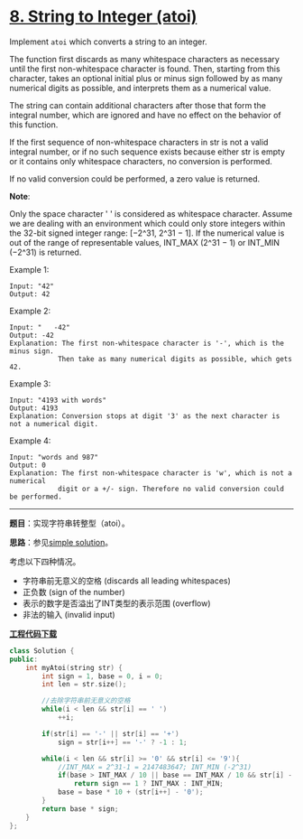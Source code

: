 # [8. String to Integer (atoi)](https://leetcode.com/problems/string-to-integer-atoi/)

Implement `atoi` which converts a string to an integer.

The function first discards as many whitespace characters as necessary until the first non-whitespace character is found. Then, starting from this character, takes an optional initial plus or minus sign followed by as many numerical digits as possible, and interprets them as a numerical value.

The string can contain additional characters after those that form the integral number, which are ignored and have no effect on the behavior of this function.

If the first sequence of non-whitespace characters in str is not a valid integral number, or if no such sequence exists because either str is empty or it contains only whitespace characters, no conversion is performed.

If no valid conversion could be performed, a zero value is returned.

**Note**:

Only the space character ' ' is considered as whitespace character.
Assume we are dealing with an environment which could only store integers within the 32-bit signed integer range: [−2^31,  2^31 − 1]. If the numerical value is out of the range of representable values, INT_MAX (2^31 − 1) or INT_MIN (−2^31) is returned.

Example 1:

    Input: "42"
    Output: 42

Example 2:

    Input: "   -42"
    Output: -42
    Explanation: The first non-whitespace character is '-', which is the minus sign.
                Then take as many numerical digits as possible, which gets 42.

Example 3:

    Input: "4193 with words"
    Output: 4193
    Explanation: Conversion stops at digit '3' as the next character is not a numerical digit.

Example 4:

    Input: "words and 987"
    Output: 0
    Explanation: The first non-whitespace character is 'w', which is not a numerical 
                digit or a +/- sign. Therefore no valid conversion could be performed.

-----

**题目**：实现字符串转整型（atoi）。

**思路**：参见[simple solution](https://leetcode.com/problems/string-to-integer-atoi/discuss/4654/My-simple-solution)。

考虑以下四种情况。

- 字符串前无意义的空格 (discards all leading whitespaces)
- 正负数 (sign of the number)
- 表示的数字是否溢出了INT类型的表示范围 (overflow)
- 非法的输入 (invalid input)

[**工程代码下载**](https://github.com/abesft/leetcode)

```cpp
class Solution {
public:
    int myAtoi(string str) {
        int sign = 1, base = 0, i = 0;
        int len = str.size();

        //去除字符串前无意义的空格
        while(i < len && str[i] == ' ')
            ++i;

        if(str[i] == '-' || str[i] == '+')
            sign = str[i++] == '-' ? -1 : 1;

        while(i < len && str[i] >= '0' && str[i] <= '9'){
            //INT_MAX = 2^31-1 = 2147483647; INT_MIN (-2^31)
            if(base > INT_MAX / 10 || base == INT_MAX / 10 && str[i] - '0' > 7)
                return sign == 1 ? INT_MAX : INT_MIN;
            base = base * 10 + (str[i++] - '0');
        }
        return base * sign;
    }
};
```